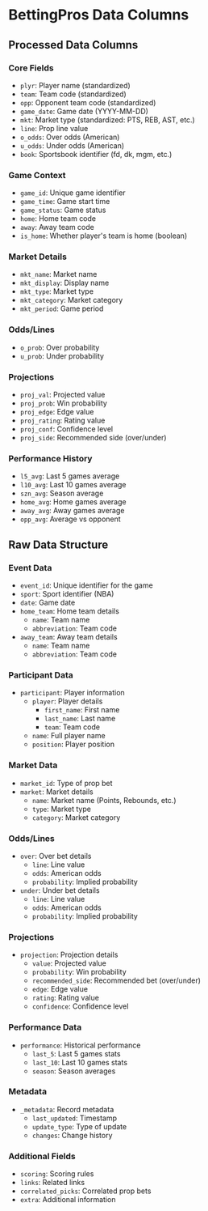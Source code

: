 # BettingPros Data Columns

## Processed Data Columns

### Core Fields
- `plyr`: Player name (standardized)
- `team`: Team code (standardized)
- `opp`: Opponent team code (standardized)
- `game_date`: Game date (YYYY-MM-DD)
- `mkt`: Market type (standardized: PTS, REB, AST, etc.)
- `line`: Prop line value
- `o_odds`: Over odds (American)
- `u_odds`: Under odds (American)
- `book`: Sportsbook identifier (fd, dk, mgm, etc.)

### Game Context
- `game_id`: Unique game identifier
- `game_time`: Game start time
- `game_status`: Game status
- `home`: Home team code
- `away`: Away team code
- `is_home`: Whether player's team is home (boolean)

### Market Details
- `mkt_name`: Market name
- `mkt_display`: Display name
- `mkt_type`: Market type
- `mkt_category`: Market category
- `mkt_period`: Game period

### Odds/Lines
- `o_prob`: Over probability
- `u_prob`: Under probability

### Projections
- `proj_val`: Projected value
- `proj_prob`: Win probability
- `proj_edge`: Edge value
- `proj_rating`: Rating value
- `proj_conf`: Confidence level
- `proj_side`: Recommended side (over/under)

### Performance History
- `l5_avg`: Last 5 games average
- `l10_avg`: Last 10 games average
- `szn_avg`: Season average
- `home_avg`: Home games average
- `away_avg`: Away games average
- `opp_avg`: Average vs opponent

## Raw Data Structure

### Event Data
- `event_id`: Unique identifier for the game
- `sport`: Sport identifier (NBA)
- `date`: Game date
- `home_team`: Home team details
  - `name`: Team name
  - `abbreviation`: Team code
- `away_team`: Away team details
  - `name`: Team name
  - `abbreviation`: Team code

### Participant Data
- `participant`: Player information
  - `player`: Player details
    - `first_name`: First name
    - `last_name`: Last name
    - `team`: Team code
  - `name`: Full player name
  - `position`: Player position

### Market Data
- `market_id`: Type of prop bet
- `market`: Market details
  - `name`: Market name (Points, Rebounds, etc.)
  - `type`: Market type
  - `category`: Market category

### Odds/Lines
- `over`: Over bet details
  - `line`: Line value
  - `odds`: American odds
  - `probability`: Implied probability
- `under`: Under bet details
  - `line`: Line value
  - `odds`: American odds
  - `probability`: Implied probability

### Projections
- `projection`: Projection details
  - `value`: Projected value
  - `probability`: Win probability
  - `recommended_side`: Recommended bet (over/under)
  - `edge`: Edge value
  - `rating`: Rating value
  - `confidence`: Confidence level

### Performance Data
- `performance`: Historical performance
  - `last_5`: Last 5 games stats
  - `last_10`: Last 10 games stats
  - `season`: Season averages

### Metadata
- `_metadata`: Record metadata
  - `last_updated`: Timestamp
  - `update_type`: Type of update
  - `changes`: Change history

### Additional Fields
- `scoring`: Scoring rules
- `links`: Related links
- `correlated_picks`: Correlated prop bets
- `extra`: Additional information